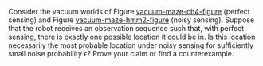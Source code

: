 

Consider the vacuum worlds of
Figure <a class="insideBookFigRef" target="_blank" href="https://aimacode.github.io/aima-exercises/figures/vacuum-maze-ch4-figure.png">vacuum-maze-ch4-figure</a> (perfect sensing) and
Figure <a class="insideBookFigRef" target="_blank" href="https://aimacode.github.io/aima-exercises/figures/vacuum-maze-hmm2-figure.png">vacuum-maze-hmm2-figure</a> (noisy sensing). Suppose
that the robot receives an observation sequence such that, with perfect
sensing, there is exactly one possible location it could be in. Is this
location necessarily the most probable location under noisy sensing for
sufficiently small noise probability $\epsilon$? Prove your claim or
find a counterexample.
